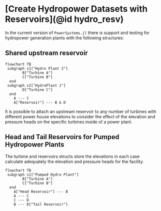 # [Create Hydropower Datasets with Reservoirs](@id hydro_resv)

In the current version of `PowerSystems.jl` there is support and testing for hydropower generation plants with the following structures:

## Shared upstream reservoir

```mermaid
flowchart TB
 subgraph s1["Hydro Plant 2"]
        B["Turbine A"]
        C["Turbine B"]
  end
 subgraph s2["HydroPlant 1"]
        D["Turbine C"]
  end
    A --- C
    A["Reservoir"] --- B & D

```

It is possible to attach an upstream reservoir to any number of turbines with different power house elevations to consider the effect of the elevation and pressure heads
on the specific turbines inside of a power plant.

## Head and Tail Reservoirs for Pumped Hydropower Plants

The turbine and reservoirs structs store the elevations in each case calculate adequately the elevation and pressure heads for
the facility.

```mermaid
flowchart TB
 subgraph s1["Pumped Hydro Plant"]
        B["Turbine A"]
        C["Turbine B"]
  end
    A["Head Reservoir"] --- B
    A --- C
    C --- D
    B --- D["Tail Reservoir"]
```
